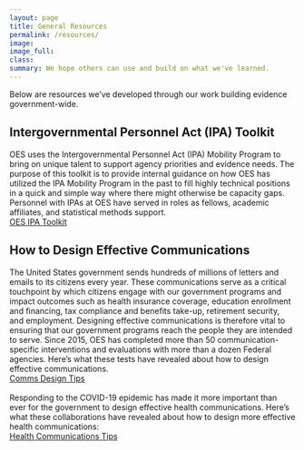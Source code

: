```yaml
---
layout: page
title: General Resources
permalink: /resources/
image:
image_full: 
class:
summary: We hope others can use and build on what we've learned.
---
```

Below are resources we’ve developed through our work building evidence government-wide.
 
## Intergovernmental Personnel Act (IPA) Toolkit
OES uses the Intergovernmental Personnel Act (IPA) Mobility Program to bring on unique talent to support agency priorities and evidence needs. The purpose of this toolkit is to provide internal guidance on how OES has utilized the IPA Mobility Program in the past to fill highly technical positions in a quick and simple way where there might otherwise be capacity gaps. Personnel with IPAs at OES have served in roles as fellows, academic affiliates, and statistical methods support.
<br/>
<a href="{{ '/assets/files/ipa-toolkit-oes.pdf' | prepend: site.baseurl }}">OES IPA Toolkit</a>

## How to Design Effective Communications
The United States government sends hundreds of millions of letters and emails to its citizens every year. These communications serve as a critical touchpoint by which citizens engage with our government programs and impact outcomes such as health insurance coverage, education enrollment and financing, tax compliance and benefits take-up, retirement security, and employment. Designing effective communications is therefore vital to ensuring that our government programs reach the people they are intended to serve. Since 2015, OES has completed more than 50 communication-specific interventions and evaluations with more than a dozen Federal agencies. Here’s what these tests have revealed about how to design effective communications.
<br/>
<a href="{{ '/assets/abstracts/OES Learnings on Writing Better Communications 2018.pdf' | prepend: site.baseurl }}">Comms Design Tips</a>
<br><br>
Responding to the COVID-19 epidemic has made it more important than ever for the government to design effective health communications. Here’s what these collaborations have revealed about how to design more effective health communications:
<br>
<a href="{{ '/assets/files/oes-health-communications.pdf' | prepend: site.baseurl }}">Health Communications Tips</a>
